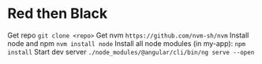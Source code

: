 # Red then Black

Get repo
```git clone <repo>```
Get nvm
```https://github.com/nvm-sh/nvm```
Install node and npm
```nvm install node```
Install all node modules (in my-app): 
```npm install```
Start dev server 
```./node_modules/@angular/cli/bin/ng serve --open```


